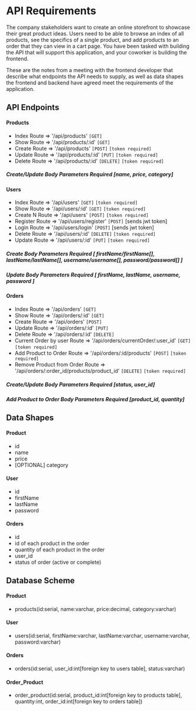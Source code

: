 # API Requirements

The company stakeholders want to create an online storefront to showcase their great product ideas. Users need to be able to browse an index of all products, see the specifics of a single product, and add products to an order that they can view in a cart page. You have been tasked with building the API that will support this application, and your coworker is building the frontend.

These are the notes from a meeting with the frontend developer that describe what endpoints the API needs to supply, as well as data shapes the frontend and backend have agreed meet the requirements of the application.

## API Endpoints

#### Products

- Index Route => '/api/products' `[GET]`
- Show Route => '/api/products/:id' `[GET]`
- Create Route => '/api/products' `[POST]` `[token required]`
- Update Route => '/api/products/:id' `[PUT]` `[token required]`
- Delete Route => '/api/products/:id' `[DELETE]` `[token required]`

##### Create/Update Body Parameters Required [name, price, category]

#### Users

- Index Route => '/api/users' `[GET]` `[token required]`
- Show Route => '/api/users/:id' `[GET]` `[token required]`
- Create N Route => '/api/users' `[POST]` `[token required]`
- Register Route => '/api/users/register' `[POST]` [sends jwt token]
- Login Route => '/api/users/login' `[POST]` [sends jwt token]
- Delete Route => '/api/users/:id' `[DELETE]` `[token required]`
- Update Route => '/api/users/:id' `[PUT]` `[token required]`

##### Create Body Parameters Required [ firstName/firstName[], lastName/lastName[], username/username[], password/password[] ]

##### Update Body Parameters Required [ firstName, lastName, username, password ]

#### Orders

- Index Route => '/api/orders' `[GET]`
- Show Route => '/api/orders/:id' `[GET]`
- Create Route => '/api/orders' `[POST]`
- Update Route => '/api/orders/:id' `[PUT]`
- Delete Route => '/api/orders/:id' `[DELETE]`
- Current Order by user Route => '/api/orders/currentOrder/:user_id' `[GET]` `[token required]`
- Add Product to Order Route => '/api/orders/:id/products' `[POST]` `[token required]`
- Remove Product from Order Route => '/api/orders/:order_id/products/product_id' `[DELETE]` `[token required]`

##### Create/Update Body Parameters Required [status, user_id]

##### Add Product to Order Body Parameters Required [product_id, quantity]

## Data Shapes

#### Product

- id
- name
- price
- [OPTIONAL] category

#### User

- id
- firstName
- lastName
- password

#### Orders

- id
- id of each product in the order
- quantity of each product in the order
- user_id
- status of order (active or complete)

## Database Scheme

#### Product

- products(id:serial, name:varchar, price:decimal, category:varchar)

#### User

- users(id:serial, firstName:varchar, lastName:varchar, username:varchar, password:varchar)

#### Orders

- orders(id:serial, user_id:int[foreign key to users table], status:varchar)

#### Order_Product

- order_product(id:serial, product_id:int[foreign key to products table], quantity:int, order_id:int[foreign key to orders table])
